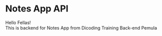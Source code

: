 # Notes App API

Hello Fellas! <br /> 
This is backend for Notes App from Dicoding Training Back-end Pemula 
